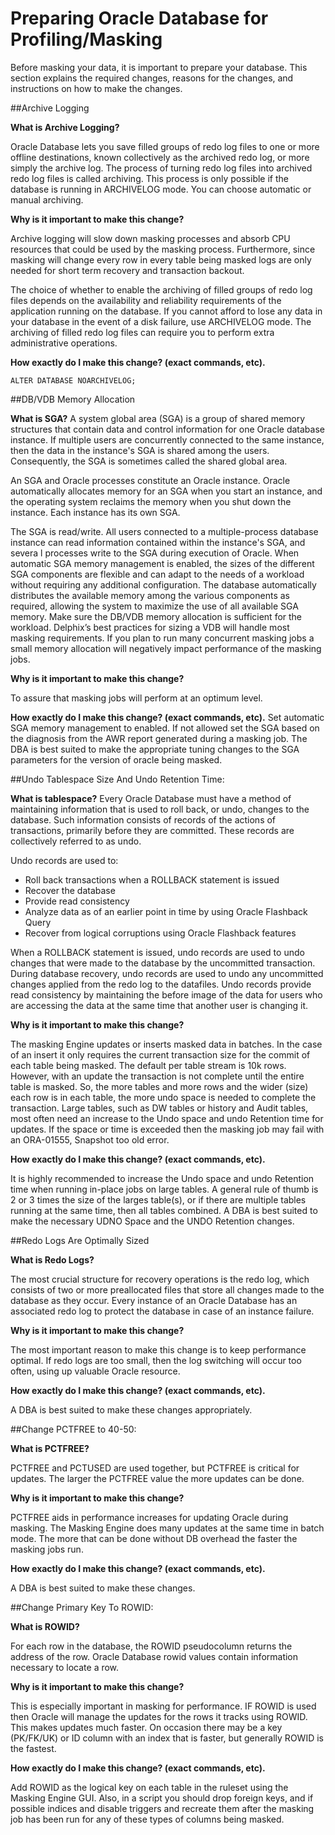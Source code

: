 # Preparing Oracle Database for Profiling/Masking

Before masking your data, it is important to prepare your database. This 
section explains the required changes, reasons for the changes, and instructions
on how to make the changes.

##Archive Logging 

**What is Archive Logging?** 

Oracle Database lets you save filled groups of redo log files to one or more
offline destinations, known collectively as the archived redo log, or more
simply the archive log. The process of turning redo log files into archived redo
log files is called archiving. This process is only possible if the database is
running in ARCHIVELOG mode. You can choose automatic or manual archiving.

**Why is it important to make this change?** 

Archive logging will slow down masking processes and absorb CPU resources that
could be used by the masking process.  Furthermore, since masking will change
every row in every table being masked logs are only needed for short term
recovery and transaction backout.  

The choice of whether to enable the archiving of filled groups of redo log files
depends on the availability and reliability requirements of the application
running on the database. If you cannot afford to lose any data in your database
in the event of a disk failure, use ARCHIVELOG mode. The archiving of filled
redo log files can require you to perform extra administrative operations.

**How exactly do I make this change? (exact commands, etc).** 

`ALTER DATABASE NOARCHIVELOG;`

##DB/VDB Memory Allocation

**What is SGA?** 
A system global area (SGA) is a group of shared memory structures that contain
data and control information for one Oracle database instance. If multiple users
are concurrently connected to the same instance, then the data in the instance's
SGA is shared among the users. Consequently, the SGA is sometimes called the
shared global area.

An SGA and Oracle processes constitute an Oracle instance. Oracle automatically
allocates memory for an SGA when you start an instance, and the operating system
reclaims the memory when you shut down the instance. Each instance has its own
SGA.

The SGA is read/write. All users connected to a multiple-process database
instance can read information contained within the instance's SGA, and severa
l processes write to the SGA during execution of Oracle.
When automatic SGA memory management is enabled, the sizes of the different SGA
components are flexible and can adapt to the needs of a workload without
requiring any additional configuration. The database automatically distributes
the available memory among the various components as required, allowing the
system to maximize the use of all available SGA memory. Make sure the DB/VDB
memory allocation is sufficient for the workload. Delphix’s best practices for
sizing a VDB will handle most masking requirements.  If you plan to run many
concurrent masking jobs a small memory allocation will negatively impact
performance of the masking jobs.  

**Why is it important to make this change?**

To assure that masking jobs will perform at an optimum level.  

**How exactly do I make this change? (exact commands, etc).** 
Set automatic SGA memory management to enabled. If not allowed set the SGA based
on the diagnosis from the AWR report generated during a masking job. The DBA is 
best suited to make the appropriate tuning changes to the SGA parameters for the
version of oracle being masked.

##Undo Tablespace Size And Undo Retention Time:

**What is tablespace?** 
Every Oracle Database must have a method of maintaining information that is used
to roll back, or undo, changes to the database. Such information consists of 
records of the actions of transactions, primarily before they are committed. 
These records are collectively referred to as undo.

Undo records are used to:
 - Roll back transactions when a ROLLBACK statement is issued
 - Recover the database
 - Provide read consistency
 - Analyze data as of an earlier point in time by using Oracle Flashback Query
 - Recover from logical corruptions using Oracle Flashback features

When a ROLLBACK statement is issued, undo records are used to undo changes that
were made to the database by the uncommitted transaction. During database
recovery, undo records are used to undo any uncommitted changes applied from the
redo log to the datafiles. Undo records provide read consistency by maintaining
the before image of the data for users who are accessing the data at the same
time that another user is changing it.

**Why is it important to make this change?** 

The masking Engine updates or inserts masked data in batches. In the case of an
insert it only requires the current transaction size for the commit of each table
being masked. The default per table stream is 10k rows. However, with an update
the transaction is not complete until the entire table is masked. So, the more
tables and more rows and the wider (size) each row is in each table, the more
undo space is needed to complete the transaction. Large tables, such as DW
tables or history and Audit tables, most often need an increase to the Undo
space and undo Retention time for updates. If the space or time is exceeded then
the masking job may fail with an ORA-01555, Snapshot too old error.

**How exactly do I make this change? (exact commands, etc).** 

It is highly recommended to increase the Undo space and undo Retention time when
running in-place jobs on large tables. A general rule of thumb is 2 or 3 times
the size of the larges table(s), or if there are multiple tables running at the
same time, then all tables combined. A DBA is best suited to make the necessary
UDNO Space and the UNDO Retention changes.

##Redo Logs Are Optimally Sized 

**What is Redo Logs?** 

The most crucial structure for recovery operations is the redo log, which
consists of two or more preallocated files that store all changes made to the
database as they occur. Every instance of an Oracle Database has an associated
redo log to protect the database in case of an instance failure.

**Why is it important to make this change?** 

The most important reason to make this change is to keep performance optimal.
If redo logs are too small, then the log switching will occur too often, using
up valuable Oracle resource.

**How exactly do I make this change? (exact commands, etc).** 

A DBA is best suited to make these changes appropriately.

##Change PCTFREE to 40-50:

**What is PCTFREE?** 

PCTFREE and PCTUSED are used together, but PCTFREE is critical for updates.
The larger the PCTFREE value the more updates can be done.

**Why is it important to make this change?** 

PCTFREE aids in performance increases for updating Oracle during masking. The
Masking Engine does many updates at the same time in batch mode. The more that 
can be done without DB overhead the faster the masking jobs run.

**How exactly do I make this change? (exact commands, etc).**

A DBA is best suited to make these changes.

##Change Primary Key To ROWID:

**What is ROWID?** 

For each row in the database, the ROWID pseudocolumn returns the address of the
row. Oracle Database rowid values contain information necessary to locate a row.

**Why is it important to make this change?**

This is especially important in masking for performance. IF ROWID is used then
Oracle will manage the updates for the rows it tracks using ROWID. This makes
updates much faster. On occasion there may be a key (PK/FK/UK) or ID column with
an index that is faster, but generally ROWID is the fastest.

**How exactly do I make this change? (exact commands, etc).**

Add ROWID as the logical key on each table in the ruleset using the Masking
Engine GUI. Also, in a script you should drop foreign keys, and if possible
indices and disable triggers and recreate them after the masking job has been
run for any of these types of columns being masked. 



